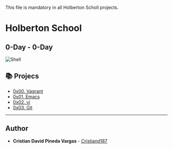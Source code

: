 This file is mandatory in all Holberton Scholl projects.

# Holberton School

## 0-Day - 0-Day

![Shell](https://raw.githubusercontent.com/cristiand187/holbertonschool-zero_day/master/Shell.jpg)


## :books: Projecs

* [0x00. Vagrant](https://github.com/Cristiand187/holbertonschool-zero_day/tree/master/0x00-vagrant)
* [0x01. Emacs](https://github.com/Cristiand187/holbertonschool-zero_day/tree/master/0x01-emacs)
* [0x02. vi](https://github.com/Cristiand187/holbertonschool-zero_day/tree/master/0x02-vi)
* [0x03. Git](https://github.com/Cristiand187/holbertonschool-zero_day/tree/master/0x03-git)


---

## Author
* **Cristian David Pineda Vargas** - [Cristiand187](https://github.com/Cristiand187)